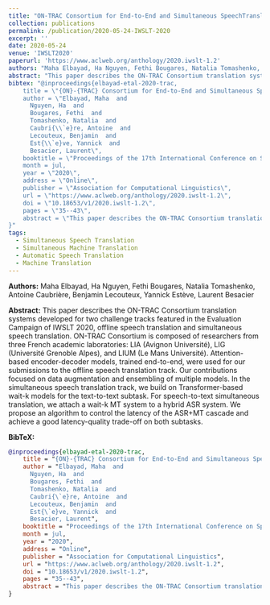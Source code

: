 ```yaml
---
title: "ON-TRAC Consortium for End-to-End and Simultaneous SpeechTranslation Challenge Tasks at IWSLT 2020"
collection: publications
permalink: /publication/2020-05-24-IWSLT-2020
excerpt: ''
date: 2020-05-24
venue: 'IWSLT2020'
paperurl: 'https://www.aclweb.org/anthology/2020.iwslt-1.2'
authors: "Maha Elbayad, Ha Nguyen, Fethi Bougares, Natalia Tomashenko, Antoine Caubriere, Benjamin Lecouteux, Yannick Esteve, Laurent Besacier"
abstract: "This paper describes the ON-TRAC Consortium translation systems developed for two challenge tracks featured in the Evaluation Campaign of IWSLT 2020, offline speech translation and simultaneous speech translation."
bibtex: "@inproceedings{elbayad-etal-2020-trac,
    title = \"{ON}-{TRAC} Consortium for End-to-End and Simultaneous Speech Translation Challenge Tasks at {IWSLT} 2020\",
    author = \"Elbayad, Maha  and
      Nguyen, Ha  and
      Bougares, Fethi  and
      Tomashenko, Natalia  and
      Caubri{\\`e}re, Antoine  and
      Lecouteux, Benjamin  and
      Est{\\`e}ve, Yannick  and
      Besacier, Laurent\",
    booktitle = \"Proceedings of the 17th International Conference on Spoken Language Translation\",
    month = jul,
    year = \"2020\",
    address = \"Online\",
    publisher = \"Association for Computational Linguistics\",
    url = \"https://www.aclweb.org/anthology/2020.iwslt-1.2\",
    doi = \"10.18653/v1/2020.iwslt-1.2\",
    pages = \"35--43\",
    abstract = \"This paper describes the ON-TRAC Consortium translation systems developed for two challenge tracks featured in the Evaluation Campaign of IWSLT 2020, offline speech translation and simultaneous speech translation. ON-TRAC Consortium is composed of researchers from three French academic laboratories: LIA (Avignon Universit{\\'e}), LIG (Universit{\\'e} Grenoble Alpes), and LIUM (Le Mans Universit{\\'e}). Attention-based encoder-decoder models, trained end-to-end, were used for our submissions to the offline speech translation track. Our contributions focused on data augmentation and ensembling of multiple models. In the simultaneous speech translation track, we build on Transformer-based wait-k models for the text-to-text subtask. For speech-to-text simultaneous translation, we attach a wait-k MT system to a hybrid ASR system. We propose an algorithm to control the latency of the ASR+MT cascade and achieve a good latency-quality trade-off on both subtasks.\",
}"
tags:
  - Simultaneous Speech Translation
  - Simultaneous Machine Translation
  - Automatic Speech Translation
  - Machine Translation
---
```


**Authors:** Maha Elbayad, Ha Nguyen, Fethi Bougares, Natalia Tomashenko, Antoine Caubrière, Benjamin Lecouteux, Yannick Estève, Laurent Besacier

**Abstract:** This paper describes the ON-TRAC Consortium translation systems developed for two challenge tracks featured in the Evaluation Campaign of IWSLT 2020, offline speech translation and simultaneous speech translation. ON-TRAC Consortium is composed of researchers from three French academic laboratories: LIA (Avignon Université), LIG (Université Grenoble Alpes), and LIUM (Le Mans Université). Attention-based encoder-decoder models, trained end-to-end, were used for our submissions to the offline speech translation track. Our contributions focused on data augmentation and ensembling of multiple models. In the simultaneous speech translation track, we build on Transformer-based wait-k models for the text-to-text subtask. For speech-to-text simultaneous translation, we attach a wait-k MT system to a hybrid ASR system. We propose an algorithm to control the latency of the ASR+MT cascade and achieve a good latency-quality trade-off on both subtasks.


**BibTeX:**
```bibtex
@inproceedings{elbayad-etal-2020-trac,
    title = "{ON}-{TRAC} Consortium for End-to-End and Simultaneous Speech Translation Challenge Tasks at {IWSLT} 2020",
    author = "Elbayad, Maha  and
      Nguyen, Ha  and
      Bougares, Fethi  and
      Tomashenko, Natalia  and
      Caubri{\`e}re, Antoine  and
      Lecouteux, Benjamin  and
      Est{\`e}ve, Yannick  and
      Besacier, Laurent",
    booktitle = "Proceedings of the 17th International Conference on Spoken Language Translation",
    month = jul,
    year = "2020",
    address = "Online",
    publisher = "Association for Computational Linguistics",
    url = "https://www.aclweb.org/anthology/2020.iwslt-1.2",
    doi = "10.18653/v1/2020.iwslt-1.2",
    pages = "35--43",
    abstract = "This paper describes the ON-TRAC Consortium translation systems developed for two challenge tracks featured in the Evaluation Campaign of IWSLT 2020, offline speech translation and simultaneous speech translation. ON-TRAC Consortium is composed of researchers from three French academic laboratories: LIA (Avignon Universit{\'e}), LIG (Universit{\'e} Grenoble Alpes), and LIUM (Le Mans Universit{\'e}). Attention-based encoder-decoder models, trained end-to-end, were used for our submissions to the offline speech translation track. Our contributions focused on data augmentation and ensembling of multiple models. In the simultaneous speech translation track, we build on Transformer-based wait-k models for the text-to-text subtask. For speech-to-text simultaneous translation, we attach a wait-k MT system to a hybrid ASR system. We propose an algorithm to control the latency of the ASR+MT cascade and achieve a good latency-quality trade-off on both subtasks.",
}
```
